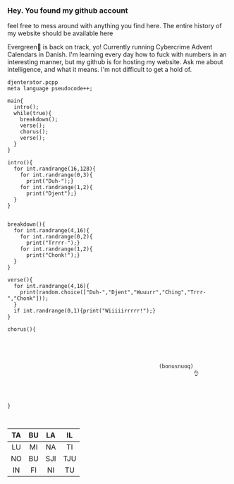 ### Hey. You found my github account
feel free to mess around with anything you find here.
The entire history of my website should be available here








Evergreen🎄 is back on track, yo! 
Currently running Cybercrime Advent Calendars in Danish.
I'm learning every day how to fuck with numbers in an interesting manner, but my github is for hosting my website.
Ask me about intelligence, and what it means.
I'm not difficult to get a hold of.


```
djenterator.pcpp
meta language pseudocode++;

main{
  intro();
  while(true){
    breakdown();
    verse();
    chorus();
    verse();
  }
}

intro(){
  for int.randrange(16,128){
    for int.randrange(0,3){
      print("Duh-");}
    for int.randrange(1,2){
      print("Djent");}
  }
}


breakdown(){
  for int.randrange(4,16){
    for int.randrange(0,2){
      print("Trrrr-");}
    for int.randrange(1,2){
      print("Chonk!");}
  }
}

verse(){
  for int.randrange(4,16){
    print(random.choice(["Duh-","Djent","Wuuurr","Ching","Trrr-","Chonk"]));
  }
  if int.randrange(0,1){print("Wiiiiirrrrr!");}
}
  
chorus(){
  




                                                (bonusnuoq)
                                                           👌




}



```


|TA|BU|LA|IL|
|:---:|:---:|:---:|:---:|
|LU|MI|NA|TI|
|NO|BU|SJI|TJU|
|IN|FI|NI|TU|





<!--
**messingsang/messingsang** is a ✨ _special_ ✨ repository because its `README.md` (this file) appears on your GitHub profile.

Here are some ideas to get you started:

- 🔭 I’m currently working on ...
- 🌱 I’m currently learning ...
- 👯 I’m looking to collaborate on ...
- 🤔 I’m looking for help with ...
- 💬 Ask me about ...
- 📫 How to reach me: ...
- 😄 Pronouns: ...
- ⚡ Fun fact: ...
-->
